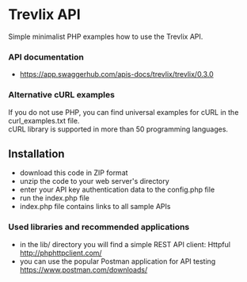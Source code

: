 # Trevlix API
Simple minimalist PHP examples how to use the Trevlix API.

### API documentation
* https://app.swaggerhub.com/apis-docs/trevlix/trevlix/0.3.0

### Alternative cURL examples
If you do not use PHP, you can find universal examples for cURL in the curl_examples.txt file.  
cURL library is supported in more than 50 programming languages.

## Installation

* download this code in ZIP format
* unzip the code to your web server's directory
* enter your API key authentication data to the config.php file
* run the index.php file
* index.php file contains links to all sample APIs

### Used libraries and recommended applications
* in the lib/ directory you will find a simple REST API client: Httpful http://phphttpclient.com/
* you can use the popular Postman application for API testing https://www.postman.com/downloads/
